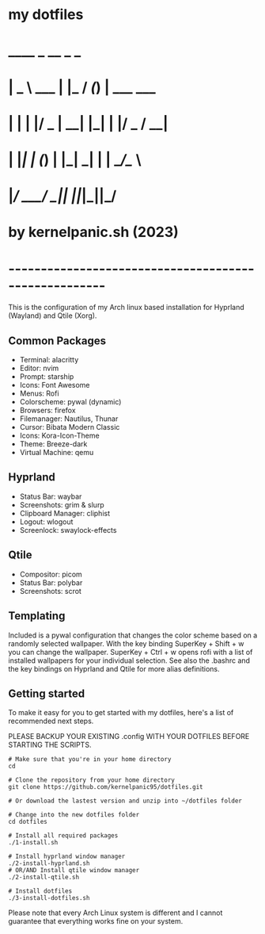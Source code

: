 # my dotfiles
#  ____        _    __ _ _            
# |  _ \  ___ | |_ / _(_) | ___  ___  
# | | | |/ _ \| __| |_| | |/ _ \/ __| 
# | |_| | (_) | |_|  _| | |  __/\__ \ 
# |____/ \___/ \__|_| |_|_|\___||___/ 
#                                     
#  
# by kernelpanic.sh (2023) 
# ----------------------------------------------------- 

This is the configuration of my Arch linux based installation for Hyprland (Wayland) and Qtile (Xorg).

## Common Packages

- Terminal: alacritty
- Editor: nvim
- Prompt: starship
- Icons: Font Awesome
- Menus: Rofi
- Colorscheme: pywal (dynamic)
- Browsers: firefox
- Filemanager: Nautilus, Thunar
- Cursor: Bibata Modern Classic
- Icons: Kora-Icon-Theme
- Theme: Breeze-dark
- Virtual Machine: qemu 

## Hyprland

- Status Bar: waybar
- Screenshots: grim & slurp
- Clipboard Manager: cliphist
- Logout: wlogout
- Screenlock: swaylock-effects

## Qtile

- Compositor: picom
- Status Bar: polybar
- Screenshots: scrot

## Templating

Included is a pywal configuration that changes the color scheme based on a randomly selected wallpaper. With the key binding SuperKey + Shift + w you can change the wallpaper. SuperKey + Ctrl + w opens rofi with a list of installed wallpapers for your individual selection. See also the .bashrc and the key bindings on Hyprland and Qtile for more alias definitions.


## Getting started

To make it easy for you to get started with my dotfiles, here's a list of recommended next steps.

PLEASE BACKUP YOUR EXISTING .config WITH YOUR DOTFILES BEFORE STARTING THE SCRIPTS.

```
# Make sure that you're in your home directory
cd

# Clone the repository from your home directory
git clone https://github.com/kernelpanic95/dotfiles.git

# Or download the lastest version and unzip into ~/dotfiles folder

# Change into the new dotfiles folder
cd dotfiles

# Install all required packages
./1-install.sh

# Install hyprland window manager
./2-install-hyprland.sh
# OR/AND Install qtile window manager
./2-install-qtile.sh

# Install dotfiles
./3-install-dotfiles.sh

```
Please note that every Arch Linux system is different and I cannot guarantee that everything works fine on your system.

